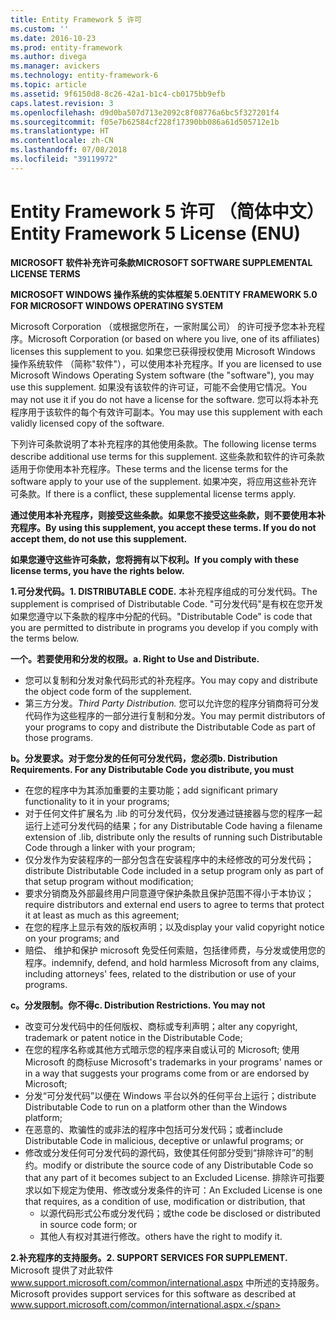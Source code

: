 ```yaml
---
title: Entity Framework 5 许可
ms.custom: ''
ms.date: 2016-10-23
ms.prod: entity-framework
ms.author: divega
ms.manager: avickers
ms.technology: entity-framework-6
ms.topic: article
ms.assetid: 9f6150d8-8c26-42a1-b1c4-cb0175bb9efb
caps.latest.revision: 3
ms.openlocfilehash: d9d0ba507d713e2092c8f08776a6bc5f327201f4
ms.sourcegitcommit: f05e7b62584cf228f17390bb086a61d505712e1b
ms.translationtype: HT
ms.contentlocale: zh-CN
ms.lasthandoff: 07/08/2018
ms.locfileid: "39119972"
---
```

# <a name="entity-framework-5-license-enu"></a><span data-ttu-id="d950b-102">Entity Framework 5 许可 （简体中文）</span><span class="sxs-lookup"><span data-stu-id="d950b-102">Entity Framework 5 License (ENU)</span></span>
<span data-ttu-id="d950b-103">**MICROSOFT 软件补充许可条款**</span><span class="sxs-lookup"><span data-stu-id="d950b-103">**MICROSOFT SOFTWARE SUPPLEMENTAL LICENSE TERMS**</span></span>

<span data-ttu-id="d950b-104">**MICROSOFT WINDOWS 操作系统的实体框架 5.0**</span><span class="sxs-lookup"><span data-stu-id="d950b-104">**ENTITY FRAMEWORK 5.0 FOR MICROSOFT WINDOWS OPERATING SYSTEM**</span></span>

<span data-ttu-id="d950b-105">Microsoft Corporation （或根据您所在，一家附属公司） 的许可授予您本补充程序。</span><span class="sxs-lookup"><span data-stu-id="d950b-105">Microsoft Corporation (or based on where you live, one of its affiliates) licenses this supplement to you.</span></span> <span data-ttu-id="d950b-106">如果您已获得授权使用 Microsoft Windows 操作系统软件 （简称"软件"），可以使用本补充程序。</span><span class="sxs-lookup"><span data-stu-id="d950b-106">If you are licensed to use Microsoft Windows Operating System software (the "software"), you may use this supplement.</span></span> <span data-ttu-id="d950b-107">如果没有该软件的许可证，可能不会使用它情况。</span><span class="sxs-lookup"><span data-stu-id="d950b-107">You may not use it if you do not have a license for the software.</span></span> <span data-ttu-id="d950b-108">您可以将本补充程序用于该软件的每个有效许可副本。</span><span class="sxs-lookup"><span data-stu-id="d950b-108">You may use this supplement with each validly licensed copy of the software.</span></span>

<span data-ttu-id="d950b-109">下列许可条款说明了本补充程序的其他使用条款。</span><span class="sxs-lookup"><span data-stu-id="d950b-109">The following license terms describe additional use terms for this supplement.</span></span> <span data-ttu-id="d950b-110">这些条款和软件的许可条款适用于你使用本补充程序。</span><span class="sxs-lookup"><span data-stu-id="d950b-110">These terms and the license terms for the software apply to your use of the supplement.</span></span> <span data-ttu-id="d950b-111">如果冲突，将应用这些补充许可条款。</span><span class="sxs-lookup"><span data-stu-id="d950b-111">If there is a conflict, these supplemental license terms apply.</span></span>

<span data-ttu-id="d950b-112">**通过使用本补充程序，则接受这些条款。如果您不接受这些条款，则不要使用本补充程序。**</span><span class="sxs-lookup"><span data-stu-id="d950b-112">**By using this supplement, you accept these terms. If you do not accept them, do not use this supplement.**</span></span>

<span data-ttu-id="d950b-113">**如果您遵守这些许可条款，您将拥有以下权利。**</span><span class="sxs-lookup"><span data-stu-id="d950b-113">**If you comply with these license terms, you have the rights below.**</span></span>

<span data-ttu-id="d950b-114">**1.可分发代码。**</span><span class="sxs-lookup"><span data-stu-id="d950b-114">**1. DISTRIBUTABLE CODE.**</span></span> <span data-ttu-id="d950b-115">本补充程序组成的可分发代码。</span><span class="sxs-lookup"><span data-stu-id="d950b-115">The supplement is comprised of Distributable Code.</span></span> <span data-ttu-id="d950b-116">"可分发代码"是有权在您开发如果您遵守以下条款的程序中分配的代码。</span><span class="sxs-lookup"><span data-stu-id="d950b-116">"Distributable Code" is code that you are permitted to distribute in programs you develop if you comply with the terms below.</span></span>

<span data-ttu-id="d950b-117">**一个。若要使用和分发的权限。**</span><span class="sxs-lookup"><span data-stu-id="d950b-117">**a. Right to Use and Distribute.**</span></span>

-   <span data-ttu-id="d950b-118">您可以复制和分发对象代码形式的补充程序。</span><span class="sxs-lookup"><span data-stu-id="d950b-118">You may copy and distribute the object code form of the supplement.</span></span>
-   <span data-ttu-id="d950b-119">第三方分发。</span><span class="sxs-lookup"><span data-stu-id="d950b-119">*Third Party Distribution.*</span></span> <span data-ttu-id="d950b-120">您可以允许您的程序分销商将可分发代码作为这些程序的一部分进行复制和分发。</span><span class="sxs-lookup"><span data-stu-id="d950b-120">You may permit distributors of your programs to copy and distribute the Distributable Code as part of those programs.</span></span>

<span data-ttu-id="d950b-121">**b。分发要求。对于您分发的任何可分发代码，您必须**</span><span class="sxs-lookup"><span data-stu-id="d950b-121">**b. Distribution Requirements. For any Distributable Code you distribute, you must**</span></span>

-   <span data-ttu-id="d950b-122">在您的程序中为其添加重要的主要功能；</span><span class="sxs-lookup"><span data-stu-id="d950b-122">add significant primary functionality to it in your programs;</span></span>
-   <span data-ttu-id="d950b-123">对于任何文件扩展名为 .lib 的可分发代码，仅分发通过链接器与您的程序一起运行上述可分发代码的结果；</span><span class="sxs-lookup"><span data-stu-id="d950b-123">for any Distributable Code having a filename extension of .lib, distribute only the results of running such Distributable Code through a linker with your program;</span></span>
-   <span data-ttu-id="d950b-124">仅分发作为安装程序的一部分包含在安装程序中的未经修改的可分发代码；</span><span class="sxs-lookup"><span data-stu-id="d950b-124">distribute Distributable Code included in a setup program only as part of that setup program without modification;</span></span>
-   <span data-ttu-id="d950b-125">要求分销商及外部最终用户同意遵守保护条款且保护范围不得小于本协议；</span><span class="sxs-lookup"><span data-stu-id="d950b-125">require distributors and external end users to agree to terms that protect it at least as much as this agreement;</span></span>
-   <span data-ttu-id="d950b-126">在您的程序上显示有效的版权声明；以及</span><span class="sxs-lookup"><span data-stu-id="d950b-126">display your valid copyright notice on your programs; and</span></span>
-   <span data-ttu-id="d950b-127">赔偿、 维护和保护 microsoft 免受任何索赔，包括律师费，与分发或使用您的程序。</span><span class="sxs-lookup"><span data-stu-id="d950b-127">indemnify, defend, and hold harmless Microsoft from any claims, including attorneys' fees, related to the distribution or use of your programs.</span></span>

<span data-ttu-id="d950b-128">**c。分发限制。你不得**</span><span class="sxs-lookup"><span data-stu-id="d950b-128">**c. Distribution Restrictions. You may not**</span></span>

-   <span data-ttu-id="d950b-129">改变可分发代码中的任何版权、商标或专利声明；</span><span class="sxs-lookup"><span data-stu-id="d950b-129">alter any copyright, trademark or patent notice in the Distributable Code;</span></span>
-   <span data-ttu-id="d950b-130">在您的程序名称或其他方式暗示您的程序来自或认可的 Microsoft; 使用 Microsoft 的商标</span><span class="sxs-lookup"><span data-stu-id="d950b-130">use Microsoft's trademarks in your programs' names or in a way that suggests your programs come from or are endorsed by Microsoft;</span></span>
-   <span data-ttu-id="d950b-131">分发“可分发代码”以便在 Windows 平台以外的任何平台上运行；</span><span class="sxs-lookup"><span data-stu-id="d950b-131">distribute Distributable Code to run on a platform other than the Windows platform;</span></span>
-   <span data-ttu-id="d950b-132">在恶意的、欺骗性的或非法的程序中包括可分发代码；或者</span><span class="sxs-lookup"><span data-stu-id="d950b-132">include Distributable Code in malicious, deceptive or unlawful programs; or</span></span>
-   <span data-ttu-id="d950b-133">修改或分发任何可分发代码的源代码，致使其任何部分受到“排除许可”的制约。</span><span class="sxs-lookup"><span data-stu-id="d950b-133">modify or distribute the source code of any Distributable Code so that any part of it becomes subject to an Excluded License.</span></span> <span data-ttu-id="d950b-134">排除许可指要求以如下规定为使用、修改或分发条件的许可：</span><span class="sxs-lookup"><span data-stu-id="d950b-134">An Excluded License is one that requires, as a condition of use, modification or distribution, that</span></span>
    -   <span data-ttu-id="d950b-135">以源代码形式公布或分发代码；或</span><span class="sxs-lookup"><span data-stu-id="d950b-135">the code be disclosed or distributed in source code form; or</span></span>
    -   <span data-ttu-id="d950b-136">其他人有权对其进行修改。</span><span class="sxs-lookup"><span data-stu-id="d950b-136">others have the right to modify it.</span></span>

<span data-ttu-id="d950b-137">**2.补充程序的支持服务。**</span><span class="sxs-lookup"><span data-stu-id="d950b-137">**2. SUPPORT SERVICES FOR SUPPLEMENT.**</span></span> <span data-ttu-id="d950b-138">Microsoft 提供了对此软件 www.support.microsoft.com/common/international.aspx 中所述的支持服务。</span><span class="sxs-lookup"><span data-stu-id="d950b-138">Microsoft provides support services for this software as described at www.support.microsoft.com/common/international.aspx.</span></span>
